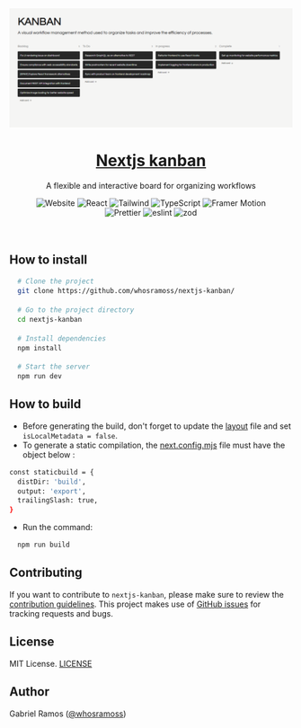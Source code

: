 <a href="https://github.com/whosramoss/nextjs-kanban">
  <img alt="nextjs-kanban" src="./public/thumbnail.png" />
  <h1 align="center">Nextjs kanban</h1>
</a>

<p align="center">
  A flexible and interactive board for organizing workflows
</p>

<div align="center">
  <img src="https://img.shields.io/badge/next.js-242424?style=for-the-badge&logo=nextdotjs" alt="Website">
  <img src="https://img.shields.io/badge/React-563D7C?style=for-the-badge&logo=React&logoColor=fff" alt="React">
  <img src="https://img.shields.io/badge/Tailwind-FEFEFE?style=for-the-badge&logo=tailwindcss" alt="Tailwind">
  <img src="https://img.shields.io/badge/Typescript-007acc?style=for-the-badge&logo=typescript&logoColor=fff" alt="TypeScript">
  <img src="https://img.shields.io/badge/Framer%20Motion-CC6699?style=for-the-badge&logo=framer" alt="Framer Motion">
  <br/>
  <img src="https://img.shields.io/badge/Prettier-242424?style=for-the-badge&logo=prettier" alt="Prettier">
  <img src="https://img.shields.io/badge/eslint-0170FE?style=for-the-badge&logo=eslint" alt="eslint">
  <img src="https://img.shields.io/badge/zod-242424?style=for-the-badge&logo=zod" alt="zod">
</div>
<br/>

<br/>



## How to install 

```bash
  # Clone the project
  git clone https://github.com/whosramoss/nextjs-kanban/

  # Go to the project directory
  cd nextjs-kanban

  # Install dependencies
  npm install

  # Start the server 
  npm run dev
```

## How to build 
- Before generating the build, don't forget to update the [layout](./src/app/layout.tsx) file and set ```isLocalMetadata = false```.
- To generate a static compilation, the [next.config.mjs](./next.config.mjs) file must have the object below :
```bash
const staticbuild = {
  distDir: 'build',
  output: 'export',
  trailingSlash: true,
}
```
- Run the command:
```bash
  npm run build
```

## Contributing 
If you want to contribute to `nextjs-kanban`, please make sure to review the [contribution guidelines](https://github.com/whosramoss/nextjs-kanban/blob/master/CONTRIBUTING.md). This project makes use of [GitHub issues](https://github.com/whosramoss/nextjs-kanban/issues) for
tracking requests and bugs.

## License 

MIT License. [LICENSE](./LICENSE)

## Author 

Gabriel Ramos ([@whosramoss](https://github.com/whosramoss))

